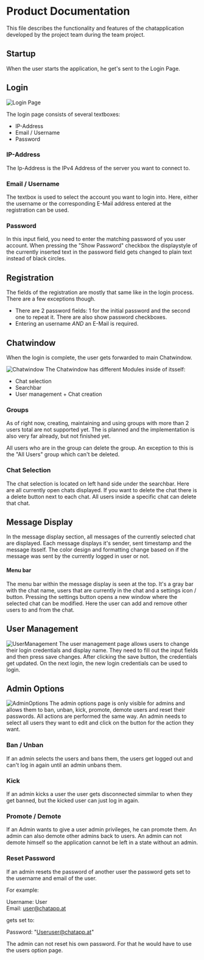 # Product Documentation
This file describes the functionality and features of the chatapplication developed by the project team during the team project.

## Startup
When the user starts the application, he get's sent to the Login Page.

## Login
![Login Page](images/login.png)

The login page consists of several textboxes:
- IP-Address
- Email / Username
- Password

### IP-Address 
The Ip-Address is the IPv4 Address of the server you want to connect to.

### Email / Username
The textbox is used to select the account you want to login into. Here, either the username or the corresponding E-Mail address entered at the registration can be used.

### Password
In this input field, you need to enter the matching password of you user account. When pressing the "Show Password" checkbox the displaystyle of the currently inserted text in the password field gets changed to plain text instead of black circles. 

## Registration
The fields of the registration are mostly that same like in the login process. There are a few exceptions though.
- There are 2 password fields: 1 for the initial password and the second one to repeat it. There are also show password checkboxes.
- Entering an username *AND* an E-Mail is required.

## Chatwindow
When the login is complete, the user gets forwarded to main Chatwindow.

![Chatwindow](images/ChatWindow.png)
The Chatwindow has different Modules inside of itsself:
- Chat selection
- Searchbar
- User management + Chat creation

### Groups
As of right now, creating, maintaining and using groups with more than 2 users total are not supported yet. The is planned and the implementation is also very far already, but not finished yet. 

All users who are in the group can delete the group. An exception to this is the "All Users" group which can't be deleted. 

### Chat Selection
The chat selection is located on left hand side under the searchbar. Here are all currently open chats displayed. If you want to delete the chat there is a delete button next to each chat. All users inside a specific chat can delete that chat.

## Message Display
In the message display section, all messages of the currently selected chat are displayed. Each message displays it's sender, sent timestamp and the message itsself. The color design and formatting change based on if the message was sent by the currently logged in user or not.

#### Menu bar 
The menu bar within the message display is seen at the top. It's a gray bar with the chat name, users that are currently in the chat and a settings icon / button. 
Pressing the settings button opens a new window where the selected chat can be modified. Here the user can add and remove other users to and from the chat.

## User Management
![UserManagement](images/UserSettings.png)
The user management page allows users to change their login credentials and display name. They need to fill out the input fields and then press save changes. After clicking the save button, the credentials get updated. On the next login, the new login credentials can be used to login.

## Admin Options
![AdminOptions](images/AdminOptions.png)
The admin options page is only visible for admins and allows them to ban, unban, kick, promote, demote users and reset their passwords. All actions are performed the same way. An admin needs to select all users they want to edit and click on the button for the action they want.

### Ban / Unban
If an admin selects the users and bans them, the users get logged out and can't log in again until an admin unbans them.

### Kick
If an admin kicks a user the user gets disconnected simmilar to when they get banned, but the kicked user can just log in again.

### Promote / Demote
If an Admin wants to give a user admin privileges, he can promote them. An admin can also demote other admins back to users. An admin can not demote himself so the application cannot be left in a state without an admin.

### Reset Password
If an admin resets the password of another user the password gets set to the username and email of the user. 

For example:

Username: User \
Email: user@chatapp.at


gets set to:

Password: "Useruser@chatapp.at"

The admin can not reset his own password. For that he would have to use the users option page.
